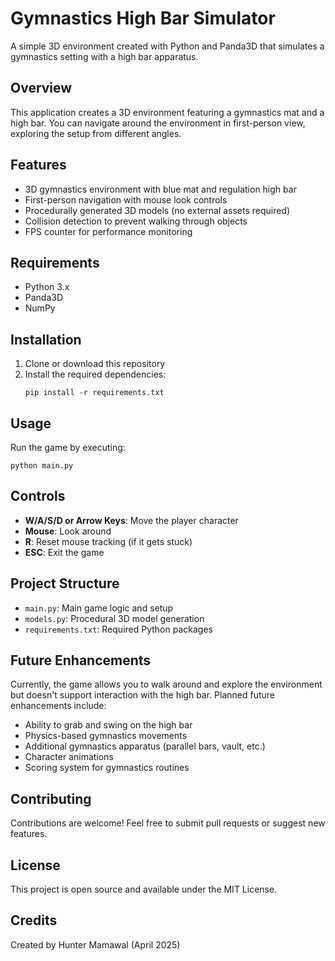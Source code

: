 # Gymnastics High Bar Simulator

A simple 3D environment created with Python and Panda3D that simulates a gymnastics setting with a high bar apparatus.

## Overview

This application creates a 3D environment featuring a gymnastics mat and a high bar. You can navigate around the environment in first-person view, exploring the setup from different angles.

## Features

- 3D gymnastics environment with blue mat and regulation high bar
- First-person navigation with mouse look controls
- Procedurally generated 3D models (no external assets required)
- Collision detection to prevent walking through objects
- FPS counter for performance monitoring

## Requirements

- Python 3.x
- Panda3D
- NumPy

## Installation

1. Clone or download this repository
2. Install the required dependencies:
   ```
   pip install -r requirements.txt
   ```

## Usage

Run the game by executing:
```
python main.py
```

## Controls

- **W/A/S/D or Arrow Keys**: Move the player character
- **Mouse**: Look around
- **R**: Reset mouse tracking (if it gets stuck)
- **ESC**: Exit the game

## Project Structure

- `main.py`: Main game logic and setup
- `models.py`: Procedural 3D model generation
- `requirements.txt`: Required Python packages

## Future Enhancements

Currently, the game allows you to walk around and explore the environment but doesn't support interaction with the high bar. Planned future enhancements include:

- Ability to grab and swing on the high bar
- Physics-based gymnastics movements
- Additional gymnastics apparatus (parallel bars, vault, etc.)
- Character animations
- Scoring system for gymnastics routines

## Contributing

Contributions are welcome! Feel free to submit pull requests or suggest new features.

## License

This project is open source and available under the MIT License.

## Credits

Created by Hunter Mamawal (April 2025)